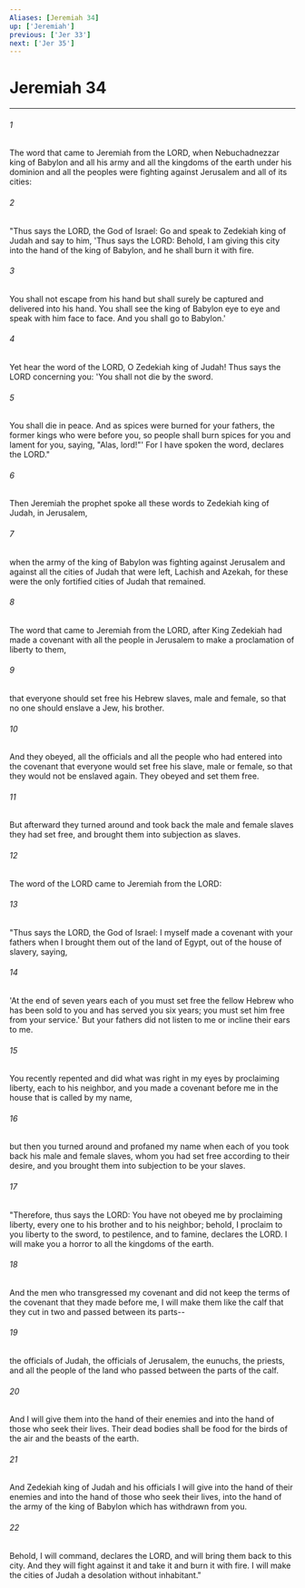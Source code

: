 ```yaml
---
Aliases: [Jeremiah 34]
up: ['Jeremiah']
previous: ['Jer 33']
next: ['Jer 35']
---
```

# Jeremiah 34
***



###### 1 
The word that came to Jeremiah from the LORD, when Nebuchadnezzar king of Babylon and all his army and all the kingdoms of the earth under his dominion and all the peoples were fighting against Jerusalem and all of its cities: 

###### 2 
"Thus says the LORD, the God of Israel: Go and speak to Zedekiah king of Judah and say to him, 'Thus says the LORD: Behold, I am giving this city into the hand of the king of Babylon, and he shall burn it with fire. 

###### 3 
You shall not escape from his hand but shall surely be captured and delivered into his hand. You shall see the king of Babylon eye to eye and speak with him face to face. And you shall go to Babylon.' 

###### 4 
Yet hear the word of the LORD, O Zedekiah king of Judah! Thus says the LORD concerning you: 'You shall not die by the sword. 

###### 5 
You shall die in peace. And as spices were burned for your fathers, the former kings who were before you, so people shall burn spices for you and lament for you, saying, "Alas, lord!"' For I have spoken the word, declares the LORD." 

###### 6 
Then Jeremiah the prophet spoke all these words to Zedekiah king of Judah, in Jerusalem, 

###### 7 
when the army of the king of Babylon was fighting against Jerusalem and against all the cities of Judah that were left, Lachish and Azekah, for these were the only fortified cities of Judah that remained. 

###### 8 
The word that came to Jeremiah from the LORD, after King Zedekiah had made a covenant with all the people in Jerusalem to make a proclamation of liberty to them, 

###### 9 
that everyone should set free his Hebrew slaves, male and female, so that no one should enslave a Jew, his brother. 

###### 10 
And they obeyed, all the officials and all the people who had entered into the covenant that everyone would set free his slave, male or female, so that they would not be enslaved again. They obeyed and set them free. 

###### 11 
But afterward they turned around and took back the male and female slaves they had set free, and brought them into subjection as slaves. 

###### 12 
The word of the LORD came to Jeremiah from the LORD: 

###### 13 
"Thus says the LORD, the God of Israel: I myself made a covenant with your fathers when I brought them out of the land of Egypt, out of the house of slavery, saying, 

###### 14 
'At the end of seven years each of you must set free the fellow Hebrew who has been sold to you and has served you six years; you must set him free from your service.' But your fathers did not listen to me or incline their ears to me. 

###### 15 
You recently repented and did what was right in my eyes by proclaiming liberty, each to his neighbor, and you made a covenant before me in the house that is called by my name, 

###### 16 
but then you turned around and profaned my name when each of you took back his male and female slaves, whom you had set free according to their desire, and you brought them into subjection to be your slaves. 

###### 17 
"Therefore, thus says the LORD: You have not obeyed me by proclaiming liberty, every one to his brother and to his neighbor; behold, I proclaim to you liberty to the sword, to pestilence, and to famine, declares the LORD. I will make you a horror to all the kingdoms of the earth. 

###### 18 
And the men who transgressed my covenant and did not keep the terms of the covenant that they made before me, I will make them like the calf that they cut in two and passed between its parts-- 

###### 19 
the officials of Judah, the officials of Jerusalem, the eunuchs, the priests, and all the people of the land who passed between the parts of the calf. 

###### 20 
And I will give them into the hand of their enemies and into the hand of those who seek their lives. Their dead bodies shall be food for the birds of the air and the beasts of the earth. 

###### 21 
And Zedekiah king of Judah and his officials I will give into the hand of their enemies and into the hand of those who seek their lives, into the hand of the army of the king of Babylon which has withdrawn from you. 

###### 22 
Behold, I will command, declares the LORD, and will bring them back to this city. And they will fight against it and take it and burn it with fire. I will make the cities of Judah a desolation without inhabitant."
